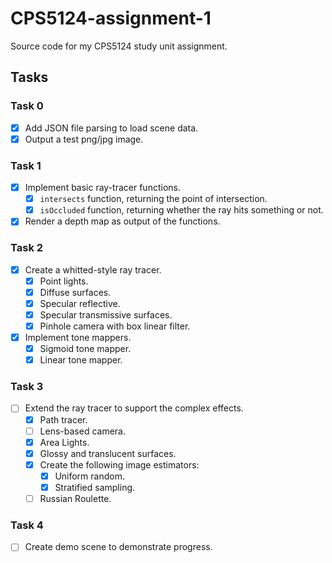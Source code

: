 # CPS5124-assignment-1
Source code for my CPS5124 study unit assignment.

## Tasks
### Task 0
- [x] Add JSON file parsing to load scene data.
- [x] Output a test png/jpg image.

### Task 1
- [x] Implement basic ray-tracer functions.
    - [x] `intersects` function, returning the point of intersection.
    - [x] `isOccluded` function, returning whether the ray hits something or not.
- [x] Render a depth map as output of the functions.

### Task 2

- [x] Create a whitted-style ray tracer.
    - [x] Point lights.
    - [x] Diffuse surfaces.
    - [x] Specular reflective.
    - [x] Specular transmissive surfaces.
    - [x] Pinhole camera with box linear filter.
- [x] Implement tone mappers.
    - [x] Sigmoid tone mapper.
    - [x] Linear tone mapper.

### Task 3
- [ ] Extend the ray tracer to support the complex effects.
    - [x] Path tracer.
    - [ ] Lens-based camera.
    - [x] Area Lights.
    - [x] Glossy and translucent surfaces.
    - [x] Create the following image estimators:
        - [x] Uniform random.
        - [x] Stratified sampling.
    - [ ] Russian Roulette.

### Task 4
- [ ] Create demo scene to demonstrate progress.
